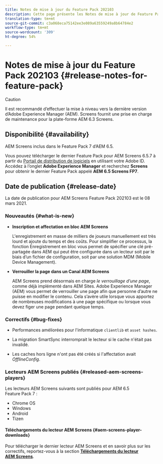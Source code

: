 ```yaml
---
title: Notes de mise à jour du Feature Pack 202103
description: Cette page présente les Notes de mise à jour de Feature Pack 202103.
translation-type: tm+mt
source-git-commit: c3a068eca75142ee3e089a63559249a8b64784e2
workflow-type: tm+mt
source-wordcount: '309'
ht-degree: 54%

---
```



# Notes de mise à jour du Feature Pack 202103 {#release-notes-for-feature-pack}

>[!CAUTION]
>Il est recommandé d’effectuer la mise à niveau vers la dernière version d’Adobe Experience Manager (AEM). Screens fournit une prise en charge de maintenance pour la plate-forme AEM 6.3 Screens.

## Disponibilité {#availability}

AEM Screens inclus dans le Feature Pack 7 d’AEM 6.5.

Vous pouvez télécharger le dernier Feature Pack pour AEM Screens 6.5.7 à partir du [Portail de distribution de logiciels](https://experience.adobe.com/#/downloads/content/software-distribution/en/aem.html) en utilisant votre Adobe ID. Accédez à l’onglet **Adobe Experience Manager** et recherchez **Screens** pour obtenir le dernier Feature Pack appelé **AEM 6.5 Screens FP7**.

## Date de publication {#release-date}

La date de publication pour AEM Screens Feature Pack 202103 est le 08 mars 2021.

### Nouveautés {#what-is-new}

* **Inscription et affectation en bloc AEM Screens**

   L&#39;enregistrement en masse de milliers de joueurs manuellement est très lourd et ajoute du temps et des coûts. Pour simplifier ce processus, la fonction Enregistrement en bloc vous permet de spécifier une clé pré-partagée dans AEM qui peut être configurée dans un lecteur soit par le biais d’un fichier de configuration, soit par une solution MDM (Mobile Device Management).

* **Verrouiller la page dans un Canal AEM Screens**

   AEM Screens prend désormais en charge *le verrouillage d’une page*, comme déjà implémenté dans AEM Sites. Adobe Experience Manager (AEM) vous permet de verrouiller une page afin que personne d’autre ne puisse en modifier le contenu. Cela s’avère utile lorsque vous apportez de nombreuses modifications à une page spécifique ou lorsque vous devez figer une page pendant quelque temps.

### Correctifs {#bug-fixes}

* Performances améliorées pour l&#39;informatique `clientlib` et `asset hashes`.

* La migration SmartSync interromprait le lecteur si le cache n&#39;était pas invalidé.

* Les caches hors ligne n&#39;ont pas été créés si l&#39;affectation avait *OfflineConfig*.

### Lecteurs AEM Screens publiés {#released-aem-screens-players}

Les lecteurs AEM Screens suivants sont publiés pour AEM 6.5 Feature Pack 7 :

* Chrome OS
* Windows
* Android
* Tizen

#### Téléchargements du lecteur AEM Screens {#aem-screens-player-downloads}

Pour télécharger le dernier lecteur AEM Screens et en savoir plus sur les correctifs, reportez-vous à la section **[Téléchargements du lecteur AEM Screens](https://download.macromedia.com/screens/index.html)**.
